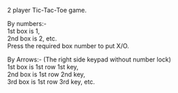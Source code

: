 2 player Tic-Tac-Toe game.<br>

By numbers:-<br>
1st box is 1,<br> 
2nd box is 2, etc.<br>
Press the required box number to put X/O.<br>

By Arrows:- (The right side keypad without number lock)<br>
1st box is 1st row 1st key,<br>
2nd box is 1st row 2nd key,<br>
3rd box is 1st row 3rd key, etc.<br>
